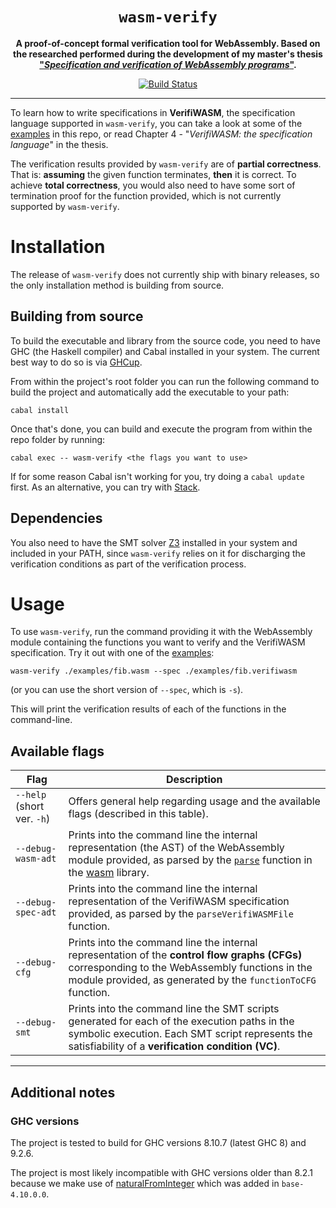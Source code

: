 <div align="center">

  <h1><code>wasm-verify</code></h1>

  <p>
    <strong>A proof-of-concept formal verification tool for WebAssembly. Based on the researched performed during
the development of my master's thesis <a href="https://oa.upm.es/75802/1/TFM_DAVID_MUNUERA_MAZARRO.pdf">"<i>Specification and verification of WebAssembly programs</i>"</a>.</strong>
  </p>

  <p>
    <a href="https://github.com/DavidMazarro/wasm-verify/actions/workflows/build.yml"><img src="https://github.com/DavidMazarro/wasm-verify/actions/workflows/build.yml/badge.svg" alt="Build Status" /></a>
  </p>

</div>

________________________
To learn how to write specifications in **VerifiWASM**, the specification language supported in `wasm-verify`, you can take a look at some of the [examples](examples/) in this repo, or read Chapter 4 - "*VerifiWASM: the specification language*" in the thesis.

The verification results provided by `wasm-verify` are of **partial correctness**. That is: **assuming** the given function terminates, **then** it is correct. To achieve **total correctness**, you would also need to have some sort of termination proof for the function provided, which is not currently supported by `wasm-verify`.

# Installation

The release of `wasm-verify` does not currently ship with binary releases, so the only installation method is building from source.

## Building from source
To build the executable and library from the source code, you need to have GHC (the Haskell compiler) and Cabal
installed in your system. The current best way to do so is via [GHCup](https://www.haskell.org/ghcup/).

From within the project's root folder you can run the following command to build the project and automatically add the executable to your path:
```
cabal install
```
Once that's done, you can build and execute the program from within the repo folder by running:
```
cabal exec -- wasm-verify <the flags you want to use>
```
If for some reason Cabal isn't working for you, try doing a `cabal update` first. As an alternative, you can try with [Stack](https://docs.haskellstack.org/en/stable/).

## Dependencies
You also need to have the SMT solver [Z3](https://github.com/z3prover/z3) installed in your system
and included in your PATH, since `wasm-verify` relies on it for discharging the verification conditions as part of the verification process.

# Usage
To use `wasm-verify`, run the command providing it with the WebAssembly
module containing the functions you want to verify and the VerifiWASM
specification. Try it out with one of the [examples](examples/):
```
wasm-verify ./examples/fib.wasm --spec ./examples/fib.verifiwasm
```
(or you can use the short version of `--spec`, which is `-s`).

This will print the verification results of each of the functions in the command-line. 
## Available flags
|Flag|Description|
|-------|-----------|
|`--help` (short ver. `-h`)|Offers general help regarding usage and the available flags (described in this table).|
|`--debug-wasm-adt`|Prints into the command line the internal representation (the AST) of the WebAssembly module provided, as parsed by the [`parse`](https://hackage.haskell.org/package/wasm-1.1.1/docs/Language-Wasm.html#v:parse) function in the [wasm](https://hackage.haskell.org/package/wasm) library.| 
|`--debug-spec-adt`|Prints into the command line the internal representation of the VerifiWASM specification provided, as parsed by the `parseVerifiWASMFile` function.|
|`--debug-cfg`|Prints into the command line the internal representation of the **control flow graphs (CFGs)** corresponding to the WebAssembly functions in the module provided, as generated by the `functionToCFG` function.|
|`--debug-smt`|Prints into the command line the SMT scripts generated for each of the execution paths in the symbolic execution. Each SMT script represents the satisfiability of a **verification condition (VC)**.|

________
## Additional notes
### GHC versions
The project is tested to build for GHC versions 8.10.7 (latest GHC 8) and 9.2.6.

The project is most likely incompatible with GHC versions older than 8.2.1 because we make use of [naturalFromInteger](https://hackage.haskell.org/package/base-4.18.0.0/docs/GHC-Natural.html#v:naturalFromInteger) which was added in `base-4.10.0.0`.
